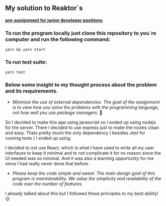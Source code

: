 ## My solution to Reaktor´s

[**pre-assignment for junior developer positions**](https://www.reaktor.com/junior-dev-assignment/).

### To run the program locally just clone this repository to you´re computer and run the following command:

```
yarn && yarn start
```

### To run test suite:

```
yarn test
```

### Below some insight to my thought process about the problem and its requirements.

-  _Minimize the use of external dependencies. The goal of the assignment is to view how you solve the problems with the programming language, not how well you use package managers_. 🙂

So I decided to make this app using javascript so I ended up using nodejs for the server. There I decided to use express just to make the routes clean and easy. Thats pretty much the only dependency ( besides Jest for running tests ) I ended up using.

I decided to not use React, which is what I have used to write all my user interfaces to keep it minimal and to not complicate it for no reason since the UI needed was so minimal. And it was also a learning opportunity for me since I had really never done that before.

-  _Please keep the code simple and sweet. The main design goal of this program is maintainability. We value the simplicity and readability of the code over the number of features_.

I already talked about this but I followed these principles to my best ability!😊
